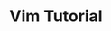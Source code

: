 ---
title: "Vim Tutorial"
image: img/cover.jpg
PublishDate: 2023-03-21T00:00:16+08:00
LastMod: 
categories: ["NOTE"]
tags: ["Vim", "editor"]
draft: true
---